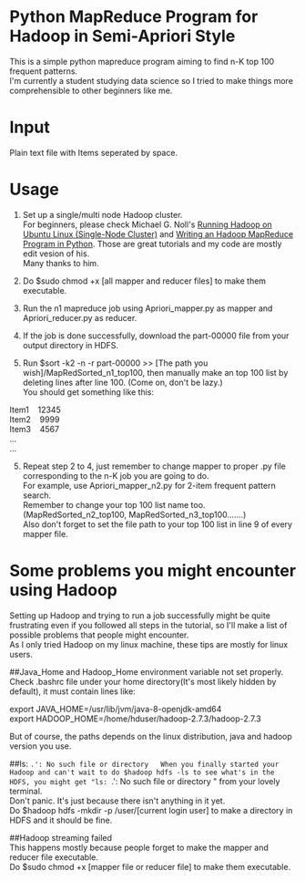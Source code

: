 # Python MapReduce Program for Hadoop in Semi-Apriori Style

This is a simple python mapreduce program aiming to find n-K top 100 frequent patterns.  
I'm currently a student studying data science so I tried to make things more comprehensible to other beginners like me.  

# Input
Plain text file with Items seperated by space.

# Usage

1. Set up a single/multi node Hadoop cluster.  
For beginners, please check Michael G. Noll's [Running Hadoop on Ubuntu Linux (Single-Node Cluster)](http://www.michael-noll.com/tutorials/running-hadoop-on-ubuntu-linux-single-node-cluster/) and [Writing an Hadoop MapReduce Program in Python](http://www.michael-noll.com/tutorials/writing-an-hadoop-mapreduce-program-in-python/). Those are great tutorials and my code are mostly edit vesion of his.  
Many thanks to him.

2. Do $sudo chmod +x [all mapper and reducer files] to make them executable.

3. Run the n1 mapreduce job using Apriori_mapper.py as mapper and Apriori_reducer.py as reducer.

4. If the job is done successfully, download the part-00000 file from your output directory in HDFS.

5. Run $sort -k2 -n -r part-00000 >> [The path you wish]/MapRedSorted_n1_top100, then manually make an top 100 list by deleting lines after line 100. (Come on, don't be lazy.)  
You should get something like this:  
  
Item1&nbsp;&nbsp;&nbsp;&nbsp;12345  
Item2&nbsp;&nbsp;&nbsp;&nbsp;9999  
Item3&nbsp;&nbsp;&nbsp;&nbsp;4567  
...  
...  
  

5. Repeat step 2 to 4, just remember to change mapper to proper .py file corresponding to the n-K job you are going to do.  
For example, use Apriori_mapper_n2.py for 2-item frequent pattern search.   
Remember to change your top 100 list name too.(MapRedSorted_n2_top100, MapRedSorted_n3_top100.......)  
Also don't forget to set the file path to your top 100 list in line 9 of every mapper file.

# Some problems you might encounter using Hadoop

Setting up Hadoop and trying to run a job successfully might be quite frustrating even if you followed all steps in the tutorial, so I'll make a list of possible problems that people might encounter.  
As I only tried Hadoop on my linux machine, these tips are mostly for linux users.  

##Java_Home and Hadoop_Home environment variable not set properly.  
Check .bashrc file under your home directory(It's most likely hidden by default), it must contain lines like:  

export JAVA_HOME=/usr/lib/jvm/java-8-openjdk-amd64  
export HADOOP_HOME=/home/hduser/hadoop-2.7.3/hadoop-2.7.3  

But of course, the paths depends on the linux distribution, java and hadoop version you use. 

##ls: `.': No such file or directory  
When you finally started your Hadoop and can't wait to do $hadoop hdfs -ls to see what's in the HDFS, you might get "ls: `.': No such file or directory " from your lovely terminal.  
Don't panic. It's just because there isn't anything in it yet.  
Do $hadoop hdfs -mkdir -p /user/[current login user] to make a directory in HDFS and it should be fine.

##Hadoop streaming failed  
This happens mostly because people forget to make the mapper and reducer file executable.  
Do $sudo chmod +x [mapper file or reducer file] to make them executable.
